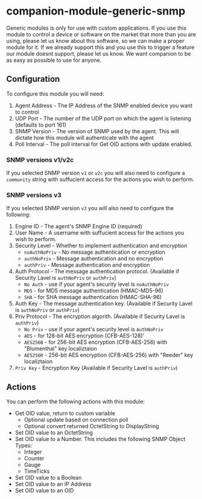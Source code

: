# companion-module-generic-snmp

Generic modules is only for use with custom applications. If you use this module to control a device or software on the market that more than you are using, please let us know about this software, so we can make a proper module for it. If we already support this and you use this to trigger a feature our module doesnt support, please let us know. We want companion to be as easy as possible to use for anyone.

## Configuration

To configure this module you will need:

1. Agent Address - The IP Address of the SNMP enabled device you want to control
2. UDP Port - The number of the UDP port on which the agent is listening (defaults to port 161)
3. SNMP Version - The version of SNMP used by the agent. This will dictate how this module will authenticate with the agent
4. Poll Interval - The poll interval for Get OID actions with update enabled.

### SNMP versions v1/v2c

If you selected SNMP version `v1` or `v2c` you will also need to configure a `community` string with suffucient access for the actions you wish to perform.

### SNMP versions v3

If you selected SNMP version `v3` you will also need to configure the following:

1. Engine ID - The agent's SNMP Engine ID (required)
2. User Name - A username with suffucient access for the actions you wish to perform.
3. Security Level - Whether to implement authentication and encryption
   - `noAuthNoPriv` - No message authentication or encryption
   - `authNoPriv` - Message authentication and no encryption
   - `authPriv` - Message authentication and encryption
4. Auth Protocol - The message authentication protocol. (Available if Security Lavel is `authNoPriv` or `authPriv`)
   - `No Auth` - use if your agent's security level is `noAuthNoPriv`
   - `MD5` - for MD5 message authentication (HMAC-MD5-96)
   - `SHA` - for SHA message authentication (HMAC-SHA-96)
5. Auth Key - The message authentication key. (Available if Security Lavel is `authNoPriv` or `authPriv`)
6. Priv Protocol - The encryption algorith. (Available if Security Lavel is `authPriv`)
   - `No Priv` - use if your agent's security level is `AuthNoPriv`
   - `AES` - for 128-bit AES encryption (CFB-AES-128)'
   - `AES256B` - for 256-bit AES encryption (CFB-AES-256) with "Blumenthal" key localiztaion
   - `AES256R` - 256-bit AES encryption (CFB-AES-256) with "Reeder" key localiztaion
7. `Priv Key` - Encryption Key (Available if Security Lavel is `authPriv`)

## Actions

You can perform the following actions with this module:

- Get OID value, return to custom variable
   - Optional update based on connection poll
   - Optional convert returned OctetString to DisplayString
- Set OID value to an OctetString
- Set OID value to a Number. This includes the following SNMP Object Types:
  - Integer
  - Counter
  - Gauge
  - TimeTicks
- Set OID value to a Boolean
- Set OID value to an IP Address
- Set OID value to an OID
